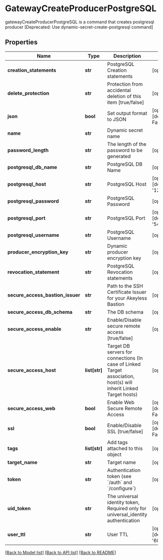 # GatewayCreateProducerPostgreSQL

gatewayCreateProducerPostgreSQL is a command that creates postgresql producer [Deprecated: Use dynamic-secret-create-postgresql command]
## Properties
Name | Type | Description | Notes
------------ | ------------- | ------------- | -------------
**creation_statements** | **str** | PostgreSQL Creation statements | [optional] 
**delete_protection** | **str** | Protection from accidental deletion of this item [true/false] | [optional] 
**json** | **bool** | Set output format to JSON | [optional] [default to False]
**name** | **str** | Dynamic secret name | 
**password_length** | **str** | The length of the password to be generated | [optional] 
**postgresql_db_name** | **str** | PostgreSQL DB Name | [optional] 
**postgresql_host** | **str** | PostgreSQL Host | [optional] [default to '127.0.0.1']
**postgresql_password** | **str** | PostgreSQL Password | [optional] 
**postgresql_port** | **str** | PostgreSQL Port | [optional] [default to '5432']
**postgresql_username** | **str** | PostgreSQL Username | [optional] 
**producer_encryption_key** | **str** | Dynamic producer encryption key | [optional] 
**revocation_statement** | **str** | PostgreSQL Revocation statements | [optional] 
**secure_access_bastion_issuer** | **str** | Path to the SSH Certificate Issuer for your Akeyless Bastion | [optional] 
**secure_access_db_schema** | **str** | The DB schema | [optional] 
**secure_access_enable** | **str** | Enable/Disable secure remote access [true/false] | [optional] 
**secure_access_host** | **list[str]** | Target DB servers for connections (In case of Linked Target association, host(s) will inherit Linked Target hosts) | [optional] 
**secure_access_web** | **bool** | Enable Web Secure Remote Access | [optional] [default to False]
**ssl** | **bool** | Enable/Disable SSL [true/false] | [optional] [default to False]
**tags** | **list[str]** | Add tags attached to this object | [optional] 
**target_name** | **str** | Target name | [optional] 
**token** | **str** | Authentication token (see &#x60;/auth&#x60; and &#x60;/configure&#x60;) | [optional] 
**uid_token** | **str** | The universal identity token, Required only for universal_identity authentication | [optional] 
**user_ttl** | **str** | User TTL | [optional] [default to '60m']

[[Back to Model list]](../README.md#documentation-for-models) [[Back to API list]](../README.md#documentation-for-api-endpoints) [[Back to README]](../README.md)


